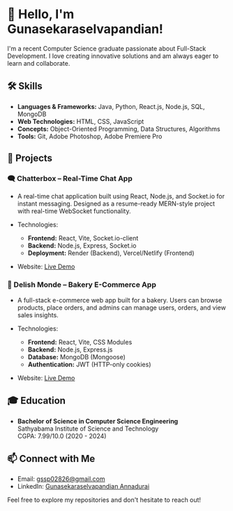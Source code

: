# 👋 Hello, I'm Gunasekaraselvapandian!

I'm a recent Computer Science graduate passionate about Full-Stack Development. I love creating innovative solutions and am always eager to learn and collaborate.

## 🛠️ Skills
- **Languages & Frameworks:** Java, Python, React.js, Node.js, SQL, MongoDB
- **Web Technologies:** HTML, CSS, JavaScript
- **Concepts:** Object-Oriented Programming, Data Structures, Algorithms
- **Tools:** Git, Adobe Photoshop, Adobe Premiere Pro

## 🌟 Projects
### 🗨️ Chatterbox – Real-Time Chat App
- A real-time chat application built using React, Node.js, and Socket.io for instant messaging. Designed as a resume-ready MERN-style project with real-time WebSocket functionality.
- Technologies:
  - **Frontend:** React, Vite, Socket.io-client
  - **Backend:** Node.js, Express, Socket.io
  - **Deployment:** Render (Backend), Vercel/Netlify (Frontend)

- Website: [Live Demo](https://chatterboxweb.netlify.app/)

### 🛒 Delish Monde – Bakery E-Commerce App
- A full-stack e-commerce web app built for a bakery. Users can browse products, place orders, and admins can manage users, orders, and view sales insights.
- Technologies: 
  - **Frontend:** React, Vite, CSS Modules
  - **Backend:** Node.js, Express.js
  - **Database:** MongoDB (Mongoose)
  - **Authentication:** JWT (HTTP-only cookies)

- Website: [Live Demo](https://delishmonde-store.netlify.app/)

## 🎓 Education
- **Bachelor of Science in Computer Science Engineering**  
  Sathyabama Institute of Science and Technology  
  CGPA: 7.99/10.0 (2020 - 2024)

## 📫 Connect with Me
- Email: [gssp02826@gmail.com](mailto:gssp02826@gmail.com)
- LinkedIn: [Gunasekaraselvapandian Annadurai](https://www.linkedin.com/in/gunasekaraselvapandian-annadurai/)

Feel free to explore my repositories and don't hesitate to reach out!
